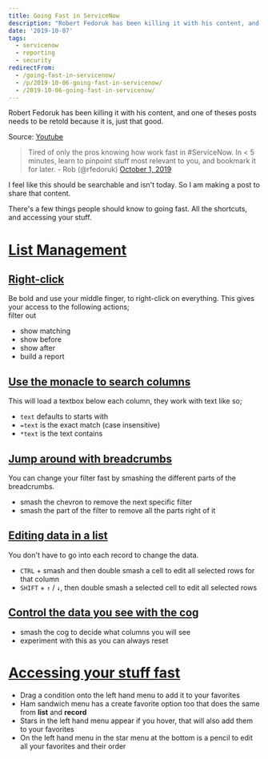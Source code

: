 ```yaml
---
title: Going Fast in ServiceNow
description: "Robert Fedoruk has been killing it with his content, and one of theses posts needs to be retold because it is, just that good.\r\n\r\nSource:\_Youtube\r\n\r\n\r\n\r\n\r\n> ..."
date: '2019-10-07'
tags:
  - servicenow
  - reporting
  - security
redirectFrom:
  - /going-fast-in-servicenow/
  - /p/2019-10-06-going-fast-in-servicenow/ 
  - /2019-10-06-going-fast-in-servicenow/
---
```


<!--StartFragment-->

Robert Fedoruk has been killing it with his content, and one of theses posts needs to be retold because it is, just that good.

Source: [Youtube](https://www.youtube.com/watch?v=UvwA4_9ajX8)

<!--EndFragment-->

<!--StartFragment-->
> Tired of only the pros knowing how work fast in #ServiceNow. In < 5 minutes, learn to pinpoint stuff most relevant to you, and bookmark it for later. - Rob (@rfedoruk) <a href="https://twitter.com/rfedoruk/status/1179140873352876033?ref_src=twsrc%5Etfw">October 1, 2019</a>

<!--EndFragment-->

<!--StartFragment-->

I feel like this should be searchable and isn't today. So I am making a post to share that content.

There's a few things people should know to going fast. All the shortcuts, and accessing your stuff.

# [List Management](https://jace.pro/post/2019-10-06-faster-with-servicenow/#list-management)

## [Right-click](https://jace.pro/post/2019-10-06-faster-with-servicenow/#right-click)

Be bold and use your middle finger, to right-click on everything. This gives your access to the following actions;\
filter out

* show matching
* show before
* show after
* build a report

## [Use the monacle to search columns](https://jace.pro/post/2019-10-06-faster-with-servicenow/#use-the-monacle-to-search-columns)

This will load a textbox below each column, they work with text like so;

* `text` defaults to starts with
* `=text` is the exact match (case insensitive)
* `*text` is the text contains

## [Jump around with breadcrumbs](https://jace.pro/post/2019-10-06-faster-with-servicenow/#jump-around-with-breadcrumbs)

You can change your filter fast by smashing the different parts of the breadcrumbs.

* smash the chevron to remove the next specific filter
* smash the part of the filter to remove all the parts right of it

## [Editing data in a list](https://jace.pro/post/2019-10-06-faster-with-servicenow/#editing-data-in-a-list)

You don't have to go into each record to change the data.

* `CTRL` + smash and then double smash a cell to edit all selected rows for that column
* `SHIFT` + `↑` / `↓`, then double smash a selected cell to edit all selected rows

## [Control the data you see with the cog](https://jace.pro/post/2019-10-06-faster-with-servicenow/#control-the-data-you-see-with-the-cog)

* smash the cog to decide what columns you will see
* experiment with this as you can always reset

# [Accessing your stuff fast](https://jace.pro/post/2019-10-06-faster-with-servicenow/#accessing-your-stuff-fast)

* Drag a condition onto the left hand menu to add it to your favorites
* Ham sandwich menu has a create favorite option too that does the same from **list** and **record**
* Stars in the left hand menu appear if you hover, that will also add them to your favorites
* On the left hand menu in the star menu at the bottom is a pencil to edit all your favorites and their order

<!--EndFragment-->